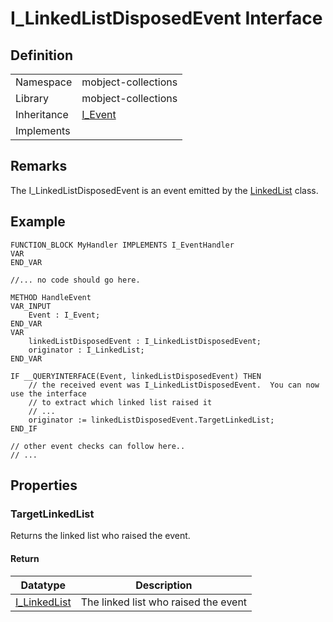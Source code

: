 # I_LinkedListDisposedEvent Interface

## Definition

|             |                                                |
| ----------- | ---------------------------------------------- |
| Namespace   | mobject-collections                            |
| Library     | mobject-collections                            |
| Inheritance | [I_Event](http://events.mobject.org/#/i-event) |
| Implements  |                                                |

## Remarks

The I_LinkedListDisposedEvent is an event emitted by the [LinkedList](linkedlist.md) class.

## Example

```declaration
FUNCTION_BLOCK MyHandler IMPLEMENTS I_EventHandler
VAR
END_VAR
```

```body
//... no code should go here.
```

```declaration
METHOD HandleEvent
VAR_INPUT
    Event : I_Event;
END_VAR
VAR
    linkedListDisposedEvent : I_LinkedListDisposedEvent;
    originator : I_LinkedList;
END_VAR
```

```body
IF __QUERYINTERFACE(Event, linkedListDisposedEvent) THEN
    // the received event was I_LinkedListDisposedEvent.  You can now use the interface
    // to extract which linked list raised it
    // ...
    originator := linkedListDisposedEvent.TargetLinkedList;
END_IF

// other event checks can follow here..
// ...
```

## Properties

### TargetLinkedList

Returns the linked list who raised the event.

#### Return

| Datatype                        | Description                          |
| ------------------------------- | ------------------------------------ |
| [I_LinkedList](i-linkedlist.md) | The linked list who raised the event |
